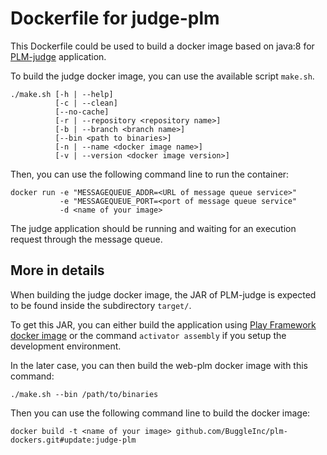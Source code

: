 # Dockerfile for judge-plm

This Dockerfile could be used to build a docker image based on java:8 for [PLM-judge](https://github.com/BuggleInc/PLM-judge) application.

To build the judge docker image, you can use the available script ```make.sh```.

```
./make.sh [-h | --help]
          [-c | --clean]
          [--no-cache]
          [-r | --repository <repository name>]
          [-b | --branch <branch name>]
          [--bin <path to binaries>]
          [-n | --name <docker image name>]
          [-v | --version <docker image version>]
```

Then, you can use the following command line to run the container:
```
docker run -e "MESSAGEQUEUE_ADDR=<URL of message queue service>"
           -e "MESSAGEQUEUE_PORT=<port of message queue service"
           -d <name of your image>
````

The judge application should be running and waiting for an execution request through the message queue.

## More in details

When building the judge docker image, the JAR of PLM-judge is expected to be found inside the subdirectory ```target/```.

To get this JAR, you can either build the application using [Play Framework docker image](https://github.com/BuggleInc/plm-dockers/tree/update/play) or the command ```activator assembly``` if you setup the development environment.

In the later case, you can then build the web-plm docker image with this command:

```
./make.sh --bin /path/to/binaries
```


Then you can use the following command line to build the docker image:
```
docker build -t <name of your image> github.com/BuggleInc/plm-dockers.git#update:judge-plm
```
